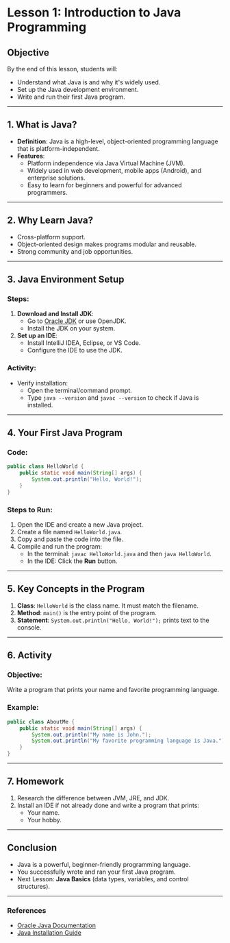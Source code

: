 
# Lesson 1: Introduction to Java Programming

## **Objective**
By the end of this lesson, students will:
- Understand what Java is and why it's widely used.
- Set up the Java development environment.
- Write and run their first Java program.

---

## **1. What is Java?**
- **Definition**: Java is a high-level, object-oriented programming language that is platform-independent.
- **Features**:
  - Platform independence via Java Virtual Machine (JVM).
  - Widely used in web development, mobile apps (Android), and enterprise solutions.
  - Easy to learn for beginners and powerful for advanced programmers.

---

## **2. Why Learn Java?**
- Cross-platform support.
- Object-oriented design makes programs modular and reusable.
- Strong community and job opportunities.

---

## **3. Java Environment Setup**
### **Steps**:
1. **Download and Install JDK**:
   - Go to [Oracle JDK](https://www.oracle.com/java/technologies/javase-jdk11-downloads.html) or use OpenJDK.
   - Install the JDK on your system.
2. **Set up an IDE**:
   - Install IntelliJ IDEA, Eclipse, or VS Code.
   - Configure the IDE to use the JDK.

### **Activity**:
- Verify installation:
  - Open the terminal/command prompt.
  - Type `java --version` and `javac --version` to check if Java is installed.

---

## **4. Your First Java Program**
### **Code**:
```java
public class HelloWorld {
    public static void main(String[] args) {
        System.out.println("Hello, World!");
    }
}
```

### **Steps to Run**:
1. Open the IDE and create a new Java project.
2. Create a file named `HelloWorld.java`.
3. Copy and paste the code into the file.
4. Compile and run the program:
   - In the terminal: `javac HelloWorld.java` and then `java HelloWorld`.
   - In the IDE: Click the **Run** button.

---

## **5. Key Concepts in the Program**
1. **Class**: `HelloWorld` is the class name. It must match the filename.
2. **Method**: `main()` is the entry point of the program.
3. **Statement**: `System.out.println("Hello, World!");` prints text to the console.

---

## **6. Activity**
### **Objective**:
Write a program that prints your name and favorite programming language.

### **Example**:
```java
public class AboutMe {
    public static void main(String[] args) {
        System.out.println("My name is John.");
        System.out.println("My favorite programming language is Java.");
    }
}
```

---

## **7. Homework**
1. Research the difference between JVM, JRE, and JDK.
2. Install an IDE if not already done and write a program that prints:
   - Your name.
   - Your hobby.

---

## **Conclusion**
- Java is a powerful, beginner-friendly programming language.
- You successfully wrote and ran your first Java program.
- Next Lesson: **Java Basics** (data types, variables, and control structures).

---

### **References**
- [Oracle Java Documentation](https://docs.oracle.com/en/java/)
- [Java Installation Guide](https://www.oracle.com/java/technologies/javase-downloads.html)
